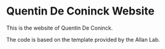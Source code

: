 # Quentin De Coninck Website

This is the website of Quentin De Coninck.

The code is based on the template provided by the Allan Lab.